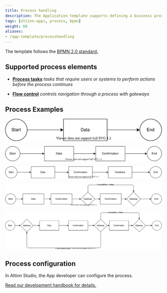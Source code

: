 ```yaml
---
title: Process handling
description: The Application template supports defining a business process for the digital service.
tags: [altinn-apps, process, bpmn]
weight: 60
aliases:
- /app-template/processhandling
---
```


The template follows the [BPMN 2.0 standard.](https://www.bpmn.org/)

## Supported process elements


* [__Process tasks__](tasks) _tasks that require users or systems to perform actions before the process continues_


* [__Flow control__](flowcontrol) _controls navigation through a process with gateways_

## Process Examples

![Simple process](process1.drawio.svg "A process with data task")

![Simple process](process2.drawio.svg "A process with data and confirmation tasks")

![Simple process](process3.drawio.svg "A process with data, confirmation, and feedback task")

![Simple process](process4.drawio.svg "A process with data and confirmations and optional confirmation")

![Simple process](process5.drawio.svg "A process with data and confirmation and optional confirmation with options to go back to the data task")


## Process configuration

In Altinn Studio, the App developer can configure the process.

[Read our development handbook for details.](../../../../altinn-studio/reference/configuration/process/)